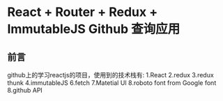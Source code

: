 # React + Router + Redux + ImmutableJS Github 查询应用
## 前言
github上的学习reactjs的项目，使用到的技术栈有:
1.React
2.redux
3.redux thunk
4.immutableJS
6.fetch
7.Matetial UI
8.roboto font from Google font
8.github API
